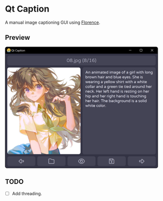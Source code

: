 # Qt Caption
A manual image captioning GUI using [Florence](https://huggingface.co/collections/microsoft/florence-6669f44df0d87d9c3bfb76de).

## Preview
![Preview](assets/preview.png)

## TODO
- [ ] Add threading.
